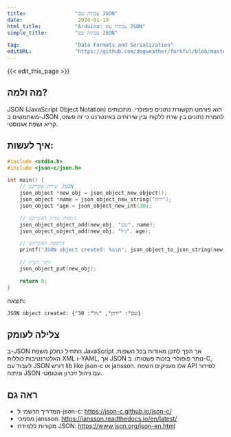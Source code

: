 ```yaml
---
title:                "עבודה עם JSON"
date:                  2024-01-19
html_title:           "Arduino: עבודה עם JSON"
simple_title:         "עבודה עם JSON"

tag:                  "Data Formats and Serialization"
editURL:              "https://github.com/dogweather/forkful/blob/master/content/he/c/working-with-json.md"
---
```


{{< edit_this_page >}}

## מה ולמה?
JSON (JavaScript Object Notation) הוא פורמט תקשורת נתונים פופולרי. מתכנתים משתמשים ב-JSON להמרת נתונים בין שרת ללקוח ובין שירותים באינטרנט כי זה פשוט, קריא ושפת אגנוסטי.

## איך לעשות:
```C
#include <stdio.h>
#include <json-c/json.h>

int main() {
    // יצירת אובייקט JSON
    json_object *new_obj = json_object_new_object();
    json_object *name = json_object_new_string("ירדן");
    json_object *age = json_object_new_int(30);

    // הוספת שדות לאובייקט
    json_object_object_add(new_obj, "שם", name);
    json_object_object_add(new_obj, "גיל", age);

    // הדפסת האובייקט
    printf("JSON object created: %s\n", json_object_to_json_string(new_obj));

    // ניקוי זיכרון
    json_object_put(new_obj);

    return 0;
}
```
תוצאה:
```
JSON object created: {"שם": "ירדן", "גיל": 30}
```

## צלילה לעומק
ב-JSON התחיל כחלק משפת JavaScript אך הפך לתקן מאודות בכל השפות. האלטרנטיבות כוללות XML ו-YAML, אך JSON נותר פופולרי בזכות פשטותו. ב-C, לעבוד עם JSON דורש lib like json-c או jansson. אלו מעניקים השפת API לסידור וניתוח JSON עם ניהול זיכרון אוטומטי.

## ראה גם
- המדריך הרשמי ל-json-c: https://json-c.github.io/json-c/
- מסמכי jansson: https://jansson.readthedocs.io/en/latest/
- מקורות ללמידת JSON: https://www.json.org/json-en.html

